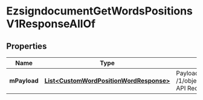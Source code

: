 

# EzsigndocumentGetWordsPositionsV1ResponseAllOf


## Properties

Name | Type | Description | Notes
------------ | ------------- | ------------- | -------------
**mPayload** | [**List&lt;CustomWordPositionWordResponse&gt;**](CustomWordPositionWordResponse.md) | Payload for the /1/object/ezsigndocument/{pkiEzsigndocumentID}/getWordsPositions API Request | 



